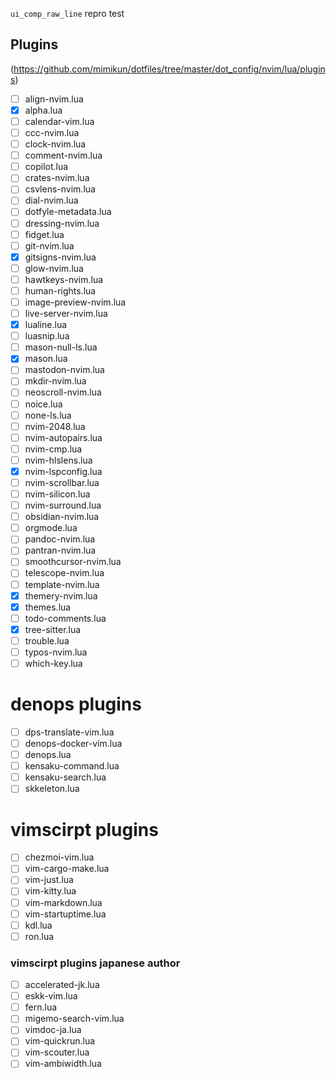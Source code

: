 
`ui_comp_raw_line` repro test

## Plugins

(https://github.com/mimikun/dotfiles/tree/master/dot_config/nvim/lua/plugins)

- [ ] align-nvim.lua
- [x] alpha.lua
- [ ] calendar-vim.lua
- [ ] ccc-nvim.lua
- [ ] clock-nvim.lua
- [ ] comment-nvim.lua
- [ ] copilot.lua
- [ ] crates-nvim.lua
- [ ] csvlens-nvim.lua
- [ ] dial-nvim.lua
- [ ] dotfyle-metadata.lua
- [ ] dressing-nvim.lua
- [ ] fidget.lua
- [ ] git-nvim.lua
- [x] gitsigns-nvim.lua
- [ ] glow-nvim.lua
- [ ] hawtkeys-nvim.lua
- [ ] human-rights.lua
- [ ] image-preview-nvim.lua
- [ ] live-server-nvim.lua
- [x] lualine.lua
- [ ] luasnip.lua
- [ ] mason-null-ls.lua
- [x] mason.lua
- [ ] mastodon-nvim.lua
- [ ] mkdir-nvim.lua
- [ ] neoscroll-nvim.lua
- [ ] noice.lua
- [ ] none-ls.lua
- [ ] nvim-2048.lua
- [ ] nvim-autopairs.lua
- [ ] nvim-cmp.lua
- [ ] nvim-hlslens.lua
- [x] nvim-lspconfig.lua
- [ ] nvim-scrollbar.lua
- [ ] nvim-silicon.lua
- [ ] nvim-surround.lua
- [ ] obsidian-nvim.lua
- [ ] orgmode.lua
- [ ] pandoc-nvim.lua
- [ ] pantran-nvim.lua
- [ ] smoothcursor-nvim.lua
- [ ] telescope-nvim.lua
- [ ] template-nvim.lua
- [x] themery-nvim.lua
- [x] themes.lua
- [ ] todo-comments.lua
- [x] tree-sitter.lua
- [ ] trouble.lua
- [ ] typos-nvim.lua
- [ ] which-key.lua

# denops plugins

- [ ] dps-translate-vim.lua
- [ ] denops-docker-vim.lua
- [ ] denops.lua
- [ ] kensaku-command.lua
- [ ] kensaku-search.lua
- [ ] skkeleton.lua

# vimscirpt plugins

- [ ] chezmoi-vim.lua
- [ ] vim-cargo-make.lua
- [ ] vim-just.lua
- [ ] vim-kitty.lua
- [ ] vim-markdown.lua
- [ ] vim-startuptime.lua
- [ ] kdl.lua
- [ ] ron.lua

### vimscirpt plugins japanese author

- [ ] accelerated-jk.lua
- [ ] eskk-vim.lua
- [ ] fern.lua
- [ ] migemo-search-vim.lua
- [ ] vimdoc-ja.lua
- [ ] vim-quickrun.lua
- [ ] vim-scouter.lua
- [ ] vim-ambiwidth.lua
